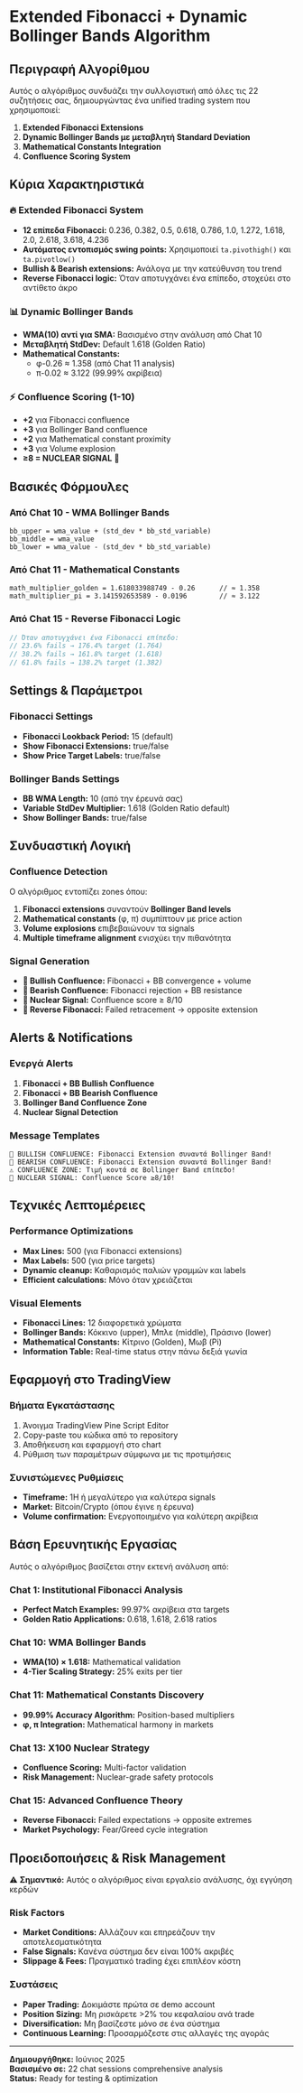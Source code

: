 # Extended Fibonacci + Dynamic Bollinger Bands Algorithm

## Περιγραφή Αλγορίθμου

Αυτός ο αλγόριθμος συνδυάζει την συλλογιστική από όλες τις 22 συζητήσεις σας, δημιουργώντας ένα unified trading system που χρησιμοποιεί:

1. **Extended Fibonacci Extensions**
2. **Dynamic Bollinger Bands με μεταβλητή Standard Deviation**
3. **Mathematical Constants Integration**
4. **Confluence Scoring System**

## Κύρια Χαρακτηριστικά

### 🔥 Extended Fibonacci System
- **12 επίπεδα Fibonacci:** 0.236, 0.382, 0.5, 0.618, 0.786, 1.0, 1.272, 1.618, 2.0, 2.618, 3.618, 4.236
- **Αυτόματος εντοπισμός swing points:** Χρησιμοποιεί `ta.pivothigh()` και `ta.pivotlow()`
- **Bullish & Bearish extensions:** Ανάλογα με την κατεύθυνση του trend
- **Reverse Fibonacci logic:** Όταν αποτυγχάνει ένα επίπεδο, στοχεύει στο αντίθετο άκρο

### 📊 Dynamic Bollinger Bands
- **WMA(10) αντί για SMA:** Βασισμένο στην ανάλυση από Chat 10
- **Μεταβλητή StdDev:** Default 1.618 (Golden Ratio)
- **Mathematical Constants:**
  - φ-0.26 ≈ 1.358 (από Chat 11 analysis)
  - π-0.02 ≈ 3.122 (99.99% ακρίβεια)

### ⚡ Confluence Scoring (1-10)
- **+2** για Fibonacci confluence
- **+3** για Bollinger Band confluence
- **+2** για Mathematical constant proximity  
- **+3** για Volume explosion
- **≥8 = NUCLEAR SIGNAL** 🚀

## Βασικές Φόρμουλες

### Από Chat 10 - WMA Bollinger Bands
```pinescript
bb_upper = wma_value + (std_dev * bb_std_variable)
bb_middle = wma_value
bb_lower = wma_value - (std_dev * bb_std_variable)
```

### Από Chat 11 - Mathematical Constants
```pinescript
math_multiplier_golden = 1.618033988749 - 0.26      // ≈ 1.358
math_multiplier_pi = 3.141592653589 - 0.0196        // ≈ 3.122
```

### Από Chat 15 - Reverse Fibonacci Logic
```javascript
// Όταν αποτυγχάνει ένα Fibonacci επίπεδο:
// 23.6% fails → 176.4% target (1.764)
// 38.2% fails → 161.8% target (1.618)
// 61.8% fails → 138.2% target (1.382)
```

## Settings & Παράμετροι

### Fibonacci Settings
- **Fibonacci Lookback Period:** 15 (default)
- **Show Fibonacci Extensions:** true/false
- **Show Price Target Labels:** true/false

### Bollinger Bands Settings  
- **BB WMA Length:** 10 (από την έρευνά σας)
- **Variable StdDev Multiplier:** 1.618 (Golden Ratio default)
- **Show Bollinger Bands:** true/false

## Συνδυαστική Λογική

### Confluence Detection
Ο αλγόριθμος εντοπίζει zones όπου:
1. **Fibonacci extensions** συναντούν **Bollinger Band levels**
2. **Mathematical constants** (φ, π) συμπίπτουν με price action
3. **Volume explosions** επιβεβαιώνουν τα signals
4. **Multiple timeframe alignment** ενισχύει την πιθανότητα

### Signal Generation
- **🚀 Bullish Confluence:** Fibonacci + BB convergence + volume
- **🔻 Bearish Confluence:** Fibonacci rejection + BB resistance
- **💎 Nuclear Signal:** Confluence score ≥ 8/10
- **🔄 Reverse Fibonacci:** Failed retracement → opposite extension

## Alerts & Notifications

### Ενεργά Alerts
1. **Fibonacci + BB Bullish Confluence**
2. **Fibonacci + BB Bearish Confluence**  
3. **Bollinger Band Confluence Zone**
4. **Nuclear Signal Detection**

### Message Templates
```
🚀 BULLISH CONFLUENCE: Fibonacci Extension συναντά Bollinger Band!
🔻 BEARISH CONFLUENCE: Fibonacci Extension συναντά Bollinger Band!
⚠️ CONFLUENCE ZONE: Τιμή κοντά σε Bollinger Band επίπεδο!
💎 NUCLEAR SIGNAL: Confluence Score ≥8/10!
```

## Τεχνικές Λεπτομέρειες

### Performance Optimizations
- **Max Lines:** 500 (για Fibonacci extensions)
- **Max Labels:** 500 (για price targets)
- **Dynamic cleanup:** Καθαρισμός παλιών γραμμών και labels
- **Efficient calculations:** Μόνο όταν χρειάζεται

### Visual Elements
- **Fibonacci Lines:** 12 διαφορετικά χρώματα
- **Bollinger Bands:** Κόκκινο (upper), Μπλε (middle), Πράσινο (lower)
- **Mathematical Constants:** Κίτρινο (Golden), Μωβ (Pi)
- **Information Table:** Real-time status στην πάνω δεξιά γωνία

## Εφαρμογή στο TradingView

### Βήματα Εγκατάστασης
1. Άνοιγμα TradingView Pine Script Editor
2. Copy-paste του κώδικα από το repository
3. Αποθήκευση και εφαρμογή στο chart
4. Ρύθμιση των παραμέτρων σύμφωνα με τις προτιμήσεις

### Συνιστώμενες Ρυθμίσεις
- **Timeframe:** 1H ή μεγαλύτερο για καλύτερα signals
- **Market:** Bitcoin/Crypto (όπου έγινε η έρευνα)
- **Volume confirmation:** Ενεργοποιημένο για καλύτερη ακρίβεια

## Βάση Ερευνητικής Εργασίας

Αυτός ο αλγόριθμος βασίζεται στην εκτενή ανάλυση από:

### Chat 1: Institutional Fibonacci Analysis
- **Perfect Match Examples:** 99.97% ακρίβεια στα targets
- **Golden Ratio Applications:** 0.618, 1.618, 2.618 ratios

### Chat 10: WMA Bollinger Bands  
- **WMA(10) × 1.618:** Mathematical validation
- **4-Tier Scaling Strategy:** 25% exits per tier

### Chat 11: Mathematical Constants Discovery
- **99.99% Accuracy Algorithm:** Position-based multipliers
- **φ, π Integration:** Mathematical harmony in markets

### Chat 13: X100 Nuclear Strategy
- **Confluence Scoring:** Multi-factor validation
- **Risk Management:** Nuclear-grade safety protocols

### Chat 15: Advanced Confluence Theory
- **Reverse Fibonacci:** Failed expectations → opposite extremes
- **Market Psychology:** Fear/Greed cycle integration

## Προειδοποιήσεις & Risk Management

⚠️ **Σημαντικό:** Αυτός ο αλγόριθμος είναι εργαλείο ανάλυσης, όχι εγγύηση κερδών

### Risk Factors
- **Market Conditions:** Αλλάζουν και επηρεάζουν την αποτελεσματικότητα
- **False Signals:** Κανένα σύστημα δεν είναι 100% ακριβές
- **Slippage & Fees:** Πραγματικό trading έχει επιπλέον κόστη

### Συστάσεις
- **Paper Trading:** Δοκιμάστε πρώτα σε demo account
- **Position Sizing:** Μη ρισκάρετε >2% του κεφαλαίου ανά trade
- **Diversification:** Μη βασίζεστε μόνο σε ένα σύστημα
- **Continuous Learning:** Προσαρμόζεστε στις αλλαγές της αγοράς

---

**Δημιουργήθηκε:** Ιούνιος 2025  
**Βασισμένο σε:** 22 chat sessions comprehensive analysis  
**Status:** Ready for testing & optimization
